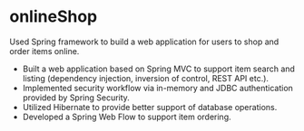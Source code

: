 # onlineShop
Used Spring framework to build a web application for users to shop and order items online.
- Built a web application based on Spring MVC to support item search and listing (dependency injection, inversion of
control, REST API etc.).
- Implemented security workflow via in-memory and JDBC authentication provided by Spring Security.
- Utilized Hibernate to provide better support of database operations.
- Developed a Spring Web Flow to support item ordering.